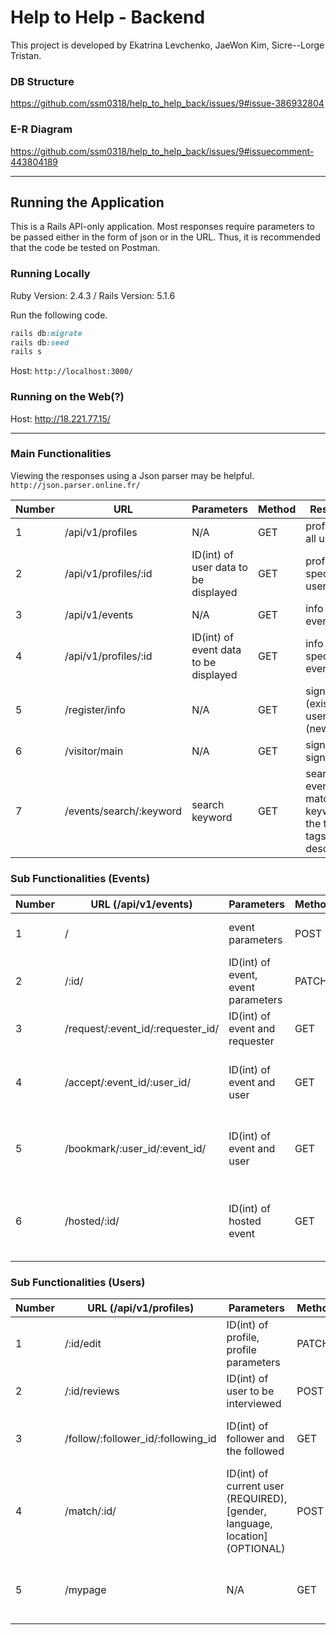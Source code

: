 # Help to Help - Backend

This project is developed by Ekatrina Levchenko, JaeWon Kim, Sicre--Lorge Tristan.

### DB Structure
https://github.com/ssm0318/help_to_help_back/issues/9#issue-386932804

### E-R Diagram
https://github.com/ssm0318/help_to_help_back/issues/9#issuecomment-443804189

---

## Running the Application
This is a Rails API-only application. Most responses require parameters to be passed either in the form of json or in the URL. Thus, it is recommended that the code be tested on Postman.

### Running Locally
Ruby Version: 2.4.3 / 
Rails Version: 5.1.6

Run the following code.
```ruby
rails db:migrate
rails db:seed
rails s
```
Host: ```http://localhost:3000/```

### Running on the Web(?)
Host: http://18.221.77.15/ 

---

### Main Functionalities
Viewing the responses using a Json parser may be helpful. ```http://json.parser.online.fr/```

Number | URL | Parameters | Method | Response
--- | --- | --- | --- | ---
1 | /api/v1/profiles | N/A | GET | profiles of all users
2 | /api/v1/profiles/:id | ID(int) of user data to be displayed | GET | profile of a specific user
3 | /api/v1/events | N/A | GET | info on all events
4 | /api/v1/profiles/:id | ID(int) of event data to be displayed | GET | info on a specific event
5 | /register/info | N/A | GET | sign in (existing user)/up (new user)
6 | /visitor/main | N/A | GET | sign out (if signed in)
7 | /events/search/:keyword | search keyword | GET | search events that match keyword (in the title, tags, or description)

### Sub Functionalities (Events)
Number | URL (/api/v1/events) | Parameters | Method | Response
--- | --- | --- | --- | ---
1 | / | event parameters | POST | create new event
2 | /:id/ | ID(int) of event, event parameters | PATCH | update specific event
3 | /request/:event_id/:requester_id/ | ID(int) of event and requester | GET | create a request to join event
4 | /accept/:event_id/:user_id/ | ID(int) of event and user | GET | accept a user who requested to join event
5 | /bookmark/:user_id/:event_id/ | ID(int) of event and user | GET | create a bookmark of an event for a user
6 | /hosted/:id/ | ID(int) of hosted event | GET | mark event as hosted and increment exp

### Sub Functionalities (Users)
Number | URL (/api/v1/profiles) | Parameters | Method | Response
--- | --- | --- | --- | ---
1 | /:id/edit | ID(int) of profile, profile parameters | PATCH | update profile of specific user
2 | /:id/reviews | ID(int) of user to be interviewed | POST | create a review on a user
3 | /follow/:follower_id/:following_id | ID(int) of follower and the followed | GET | user follows another user
4 | /match/:id/ | ID(int) of current user (REQUIRED), [gender, language, location] (OPTIONAL) | POST | match users
5 | /mypage | N/A | GET | show profile of currently sign in user